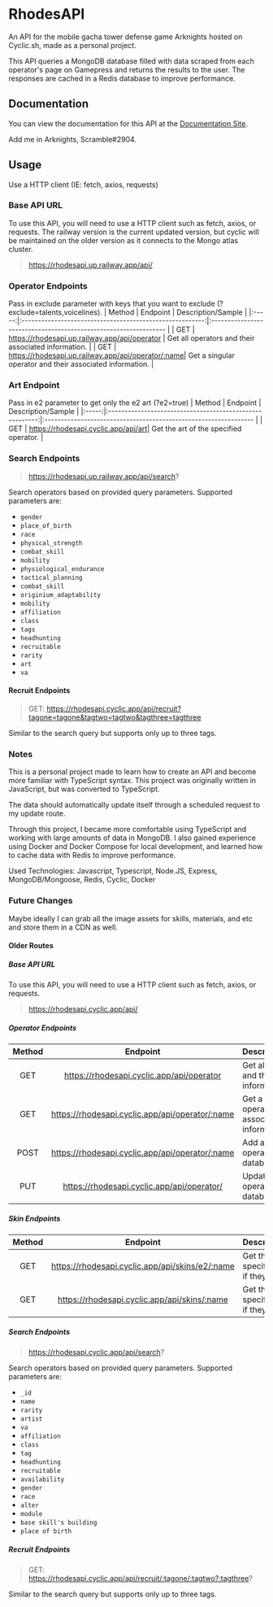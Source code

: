 # RhodesAPI

An API for the mobile gacha tower defense game Arknights hosted on Cyclic.sh, made as a personal project.

This API queries a MongoDB database filled with data scraped from each operator's page on Gamepress and returns the results to the user. The responses are cached in a Redis database to improve performance.

## Documentation
You can view the documentation for this API at the [Documentation Site](https://rhodesapi.vercel.app/).

Add me in Arknights, Scramble#2904.

## Usage
Use a HTTP client (IE: fetch, axios, requests)

### Base API URL
To use this API, you will need to use a HTTP client such as fetch, axios, or requests. The railway version is the current updated version, but cyclic will be maintained on the older version as it connects to the Mongo atlas cluster.
>https://rhodesapi.up.railway.app/api/

### Operator Endpoints
Pass in exclude parameter with keys that you want to exclude (?exclude=talents,voicelines).
| Method  | Endpoint                                                  | Description/Sample                                            |
|:-----:|:--------------------------------------------------------:|:---------------------------------------------------------------- |
| GET   | https://rhodesapi.up.railway.app/api/operator      | Get all operators and their associated information.               |
| GET   | https://rhodesapi.up.railway.app/api/operator/:name| Get a singular operator and their associated information.        |

### Art Endpoint
Pass in e2 parameter to get only the e2 art (?e2=true)
| Method  | Endpoint                                                  | Description/Sample                                            |
|:-----:|:--------------------------------------------------------:|:---------------------------------------------------------------- |
| GET   | https://rhodesapi.cyclic.app/api/art| Get the art of the specified operator.      |

### Search Endpoints
>https://rhodesapi.up.railway.app/api/search?

Search operators based on provided query parameters. Supported parameters are:
- `gender`
- `place_of_birth`
- `race`
- `physical_strength`
- `combat_skill`
- `mobility`
- `physiological_endurance`
- `tactical_planning`
- `combat_skill`
- `originium_adaptability`
- `mobility`
- `affiliation`
- `class`
- `tags`
- `headhunting`
- `recruitable`
- `rarity`
- `art`
- `va`

#### Recruit Endpoints
>GET: https://rhodesapi.cyclic.app/api/recruit?tagone=tagone&tagtwo=tagtwo&tagthree=tagthree

Similar to the search query but supports only up to three tags.

### Notes
This is a personal project made to learn how to create an API and become more familiar with TypeScript syntax. This project was originally written in JavaScript, but was converted to TypeScript.

The data should automatically update itself through a scheduled request to my update route.

Through this project, I became more comfortable using TypeScript and working with large amounts of data in MongoDB. I also gained experience using Docker and Docker Compose for local development, and learned how to cache data with Redis to improve performance.

Used Technologies: Javascript, Typescript, Node.JS, Express, MongoDB/Mongoose, Redis, Cyclic, Docker

### Future Changes
Maybe ideally I can grab all the image assets for skills, materials, and etc and store them in a CDN as well.

#### Older Routes

##### Base API URL
To use this API, you will need to use a HTTP client such as fetch, axios, or requests.
>https://rhodesapi.cyclic.app/api/

##### Operator Endpoints
| Method  | Endpoint                                                  | Description/Sample                                            |
|:-----:|:--------------------------------------------------------:|:---------------------------------------------------------------- |
| GET   | https://rhodesapi.cyclic.app/api/operator      | Get all operators and their associated information.              |
| GET   | https://rhodesapi.cyclic.app/api/operator/:name| Get a singular operator and their associated information.        |
| POST  | https://rhodesapi.cyclic.app/api/operator/:name| Add a specified operator to the database.
| PUT   | https://rhodesapi.cyclic.app/api/operator/     | Update a speciifed operator to the database.             |

##### Skin Endpoints
| Method  | Endpoint                                                  | Description/Sample                                            |
|:-----:|:--------------------------------------------------------:|:---------------------------------------------------------------- |
| GET   | https://rhodesapi.cyclic.app/api/skins/e2/:name| Get the e2 art of the specified operator, if they have one.      |
| GET   | https://rhodesapi.cyclic.app/api/skins/:name| Get the skins of the specified operator, if they have skins.        |

##### Search Endpoints
>https://rhodesapi.cyclic.app/api/search?

Search operators based on provided query parameters. Supported parameters are:
- `_id`
- `name`
- `rarity`
- `artist`
- `va`
- `affiliation`
- `class`
- `tag`
- `headhunting`
- `recruitable`
- `availability`
- `gender`
- `race`
- `alter`
- `module`
- `base skill's building`
- `place of birth`

##### Recruit Endpoints
>GET: https://rhodesapi.cyclic.app/api/recruit/:tagone/:tagtwo?:tagthree?

Similar to the search query but supports only up to three tags.